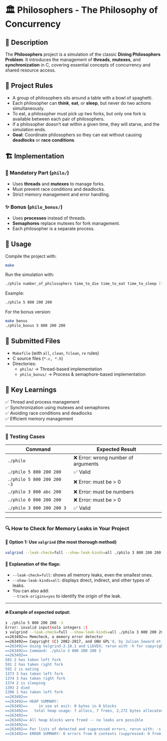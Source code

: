 # 🏛️ Philosophers - The Philosophy of Concurrency

## 📜 Description
The **Philosophers** project is a simulation of the classic **Dining Philosophers Problem**. It introduces the management of **threads**, **mutexes**, and **synchronization** in C, covering essential concepts of concurrency and shared resource access.

## 🔧 Project Rules
- A group of philosophers sits around a table with a bowl of spaghetti.
- Each philosopher can **think**, **eat**, or **sleep**, but never do two actions simultaneously.
- To eat, a philosopher must pick up two forks, but only one fork is available between each pair of philosophers.
- If a philosopher doesn’t eat within a given time, they will starve, and the simulation ends.
- **Goal**: Coordinate philosophers so they can eat without causing **deadlocks** or **race conditions**.

## 🏗️ Implementation
### 🔹 Mandatory Part (`philo/`)
- Uses **threads** and **mutexes** to manage forks.
- Must prevent race conditions and deadlocks.
- Strict memory management and error handling.

### ✨ Bonus (`philo_bonus/`)
- Uses **processes** instead of threads.
- **Semaphores** replace mutexes for fork management.
- Each philosopher is a separate process.

## 📌 Usage
Compile the project with:
```bash
make
```
Run the simulation with:
```bash
./philo number_of_philosophers time_to_die time_to_eat time_to_sleep [times_each_philosopher_must_eat]
```
Example:
```bash
./philo 5 800 200 200
```
For the bonus version:
```bash
make bonus
./philo_bonus 5 800 200 200
```

## 📂 Submitted Files
- `Makefile` (with `all`, `clean`, `fclean`, `re` rules)
- C source files (`*.c, *.h`)
- Directories:
    - `philo/` → Thread-based implementation
    - `philo_bonus/` → Process & semaphore-based implementation

## 🚀 Key Learnings
✅ Thread and process management  
✅ Synchronization using mutexes and semaphores  
✅ Avoiding race conditions and deadlocks  
✅ Efficient memory management

---

### 🧪 Testing Cases

| Command | Expected Result |
|---------|-----------------|
| `./philo` | ❌ Error: wrong number of arguments |
| `./philo 5 800 200 200` | ✅ Valid |
| `./philo 5 800 200 200 -3` | ❌ Error: must be > 0 |
| `./philo 3 800 abc 200` | ❌ Error: must be numbers |
| `./philo 0 800 200 200` | ❌ Error: must be > 0 |
| `./philo 3 800 200 200 3` | ✅ Valid |

---

### 🔍 How to Check for Memory Leaks in Your Project

#### 🧪 Option 1: Use `valgrind` (the most thorough method)

```bash
valgrind --leak-check=full --show-leak-kinds=all ./philo 3 800 200 200 3
```

#### 📌 Explanation of the flags:

- `--leak-check=full`: shows all memory leaks, even the smallest ones.
- `--show-leak-kinds=all`: displays direct, indirect, and other types of leaks.
- You can also add:  
  `--track-origins=yes` to identify the origin of the leak.

---

#### 🔥 Example of expected output:

```bash
❯ ./philo 5 800 200 200 -3
Error: invalid input(solo integers :(
❯ valgrind --leak-check=full --show-leak-kinds=all ./philo 3 800 200 200 3
==263492== Memcheck, a memory error detector
==263492== Copyright (C) 2002-2017, and GNU GPL'd, by Julian Seward et al.
==263492== Using Valgrind-3.18.1 and LibVEX; rerun with -h for copyright info
==263492== Command: ./philo 3 800 200 200 3
==263492== 
581 2 has taken left fork
591 2 has taken right fork
591 2 is eating
1373 3 has taken left fork
1374 3 has taken right fork
1374 2 is sleeping
1393 2 died
1396 1 has taken left fork
==263492== 
==263492== HEAP SUMMARY:
==263492==     in use at exit: 0 bytes in 0 blocks
==263492==   total heap usage: 7 allocs, 7 frees, 2,272 bytes allocated
==263492== 
==263492== All heap blocks were freed -- no leaks are possible
==263492== 
==263492== For lists of detected and suppressed errors, rerun with: -s
==263492== ERROR SUMMARY: 0 errors from 0 contexts (suppressed: 0 from 0)
```
